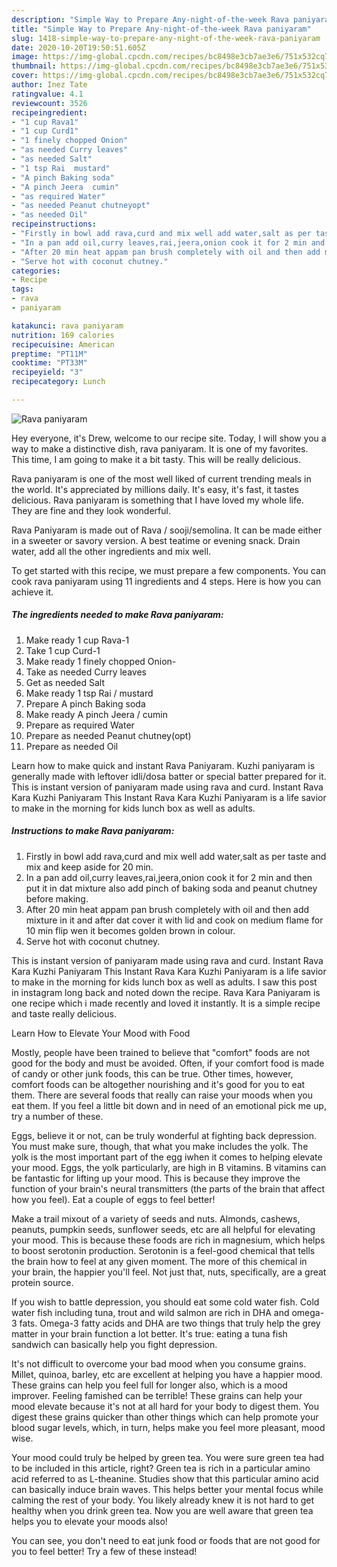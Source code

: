 ```yaml
---
description: "Simple Way to Prepare Any-night-of-the-week Rava paniyaram"
title: "Simple Way to Prepare Any-night-of-the-week Rava paniyaram"
slug: 1418-simple-way-to-prepare-any-night-of-the-week-rava-paniyaram
date: 2020-10-20T19:50:51.605Z
image: https://img-global.cpcdn.com/recipes/bc8498e3cb7ae3e6/751x532cq70/rava-paniyaram-recipe-main-photo.jpg
thumbnail: https://img-global.cpcdn.com/recipes/bc8498e3cb7ae3e6/751x532cq70/rava-paniyaram-recipe-main-photo.jpg
cover: https://img-global.cpcdn.com/recipes/bc8498e3cb7ae3e6/751x532cq70/rava-paniyaram-recipe-main-photo.jpg
author: Inez Tate
ratingvalue: 4.1
reviewcount: 3526
recipeingredient:
- "1 cup Rava1"
- "1 cup Curd1"
- "1 finely chopped Onion"
- "as needed Curry leaves"
- "as needed Salt"
- "1 tsp Rai  mustard"
- "A pinch Baking soda"
- "A pinch Jeera  cumin"
- "as required Water"
- "as needed Peanut chutneyopt"
- "as needed Oil"
recipeinstructions:
- "Firstly in bowl add rava,curd and mix well add water,salt as per taste and mix and keep aside for 20 min."
- "In a pan add oil,curry leaves,rai,jeera,onion cook it for 2 min and then put it in dat mixture also add pinch of baking soda and peanut chutney before making."
- "After 20 min heat appam pan brush completely with oil and then add mixture in it and after dat cover it with lid and cook on medium flame for 10 min flip wen it becomes golden brown in colour."
- "Serve hot with coconut chutney."
categories:
- Recipe
tags:
- rava
- paniyaram

katakunci: rava paniyaram 
nutrition: 169 calories
recipecuisine: American
preptime: "PT11M"
cooktime: "PT33M"
recipeyield: "3"
recipecategory: Lunch

---
```



![Rava paniyaram](https://img-global.cpcdn.com/recipes/bc8498e3cb7ae3e6/751x532cq70/rava-paniyaram-recipe-main-photo.jpg)

Hey everyone, it's Drew, welcome to our recipe site. Today, I will show you a way to make a distinctive dish, rava paniyaram. It is one of my favorites. This time, I am going to make it a bit tasty. This will be really delicious.

Rava paniyaram is one of the most well liked of current trending meals in the world. It's appreciated by millions daily. It's easy, it's fast, it tastes delicious. Rava paniyaram is something that I have loved my whole life. They are fine and they look wonderful.

Rava Paniyaram is made out of Rava / sooji/semolina. It can be made either in a sweeter or savory version. A best teatime or evening snack. Drain water, add all the other ingredients and mix well.


To get started with this recipe, we must prepare a few components. You can cook rava paniyaram using 11 ingredients and 4 steps. Here is how you can achieve it.

<!--inarticleads1-->

##### The ingredients needed to make Rava paniyaram:

1. Make ready 1 cup Rava-1
1. Take 1 cup Curd-1
1. Make ready 1 finely chopped Onion-
1. Take as needed Curry leaves
1. Get as needed Salt
1. Make ready 1 tsp Rai / mustard
1. Prepare A pinch Baking soda
1. Make ready A pinch Jeera / cumin
1. Prepare as required Water
1. Prepare as needed Peanut chutney(opt)
1. Prepare as needed Oil


Learn how to make quick and instant Rava Paniyaram. Kuzhi paniyaram is generally made with leftover idli/dosa batter or special batter prepared for it. This is instant version of paniyaram made using rava and curd. Instant Rava Kara Kuzhi Paniyaram This Instant Rava Kara Kuzhi Paniyaram is a life savior to make in the morning for kids lunch box as well as adults. 

<!--inarticleads2-->

##### Instructions to make Rava paniyaram:

1. Firstly in bowl add rava,curd and mix well add water,salt as per taste and mix and keep aside for 20 min.
1. In a pan add oil,curry leaves,rai,jeera,onion cook it for 2 min and then put it in dat mixture also add pinch of baking soda and peanut chutney before making.
1. After 20 min heat appam pan brush completely with oil and then add mixture in it and after dat cover it with lid and cook on medium flame for 10 min flip wen it becomes golden brown in colour.
1. Serve hot with coconut chutney.


This is instant version of paniyaram made using rava and curd. Instant Rava Kara Kuzhi Paniyaram This Instant Rava Kara Kuzhi Paniyaram is a life savior to make in the morning for kids lunch box as well as adults. I saw this post in instagram long back and noted down the recipe. Rava Kara Paniyaram is one recipe which i made recently and loved it instantly. It is a simple recipe and taste really delicious. 

Learn How to Elevate Your Mood with Food


Mostly, people have been trained to believe that "comfort" foods are not good for the body and must be avoided. Often, if your comfort food is made of candy or other junk foods, this can be true. Other times, however, comfort foods can be altogether nourishing and it's good for you to eat them. There are several foods that really can raise your moods when you eat them. If you feel a little bit down and in need of an emotional pick me up, try a number of these.

Eggs, believe it or not, can be truly wonderful at fighting back depression. You must make sure, though, that what you make includes the yolk. The yolk is the most important part of the egg iwhen it comes to helping elevate your mood. Eggs, the yolk particularly, are high in B vitamins. B vitamins can be fantastic for lifting up your mood. This is because they improve the function of your brain's neural transmitters (the parts of the brain that affect how you feel). Eat a couple of eggs to feel better!

Make a trail mixout of a variety of seeds and nuts. Almonds, cashews, peanuts, pumpkin seeds, sunflower seeds, etc are all helpful for elevating your mood. This is because these foods are rich in magnesium, which helps to boost serotonin production. Serotonin is a feel-good chemical that tells the brain how to feel at any given moment. The more of this chemical in your brain, the happier you'll feel. Not just that, nuts, specifically, are a great protein source.

If you wish to battle depression, you should eat some cold water fish. Cold water fish including tuna, trout and wild salmon are rich in DHA and omega-3 fats. Omega-3 fatty acids and DHA are two things that truly help the grey matter in your brain function a lot better. It's true: eating a tuna fish sandwich can basically help you fight depression. 

It's not difficult to overcome your bad mood when you consume grains. Millet, quinoa, barley, etc are excellent at helping you have a happier mood. These grains can help you feel full for longer also, which is a mood improver. Feeling famished can be terrible! These grains can help your mood elevate because it's not at all hard for your body to digest them. You digest these grains quicker than other things which can help promote your blood sugar levels, which, in turn, helps make you feel more pleasant, mood wise.

Your mood could truly be helped by green tea. You were sure green tea had to be included in this article, right? Green tea is rich in a particular amino acid referred to as L-theanine. Studies show that this particular amino acid can basically induce brain waves. This helps better your mental focus while calming the rest of your body. You likely already knew it is not hard to get healthy when you drink green tea. Now you are well aware that green tea helps you to elevate your moods also!

You can see, you don't need to eat junk food or foods that are not good for you to feel better! Try a few of these instead!

